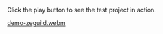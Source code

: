 Click the play button to see the test project in action.

[demo-zeguild.webm](https://github.com/user-attachments/assets/323eaa4d-82c6-4c18-a309-7bae64713c26)
